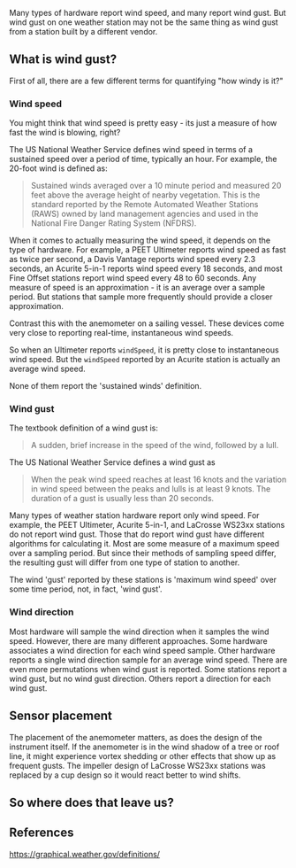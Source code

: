 Many types of hardware report wind speed, and many report wind gust.  But wind gust on one weather station may not be the same thing as wind gust from a station built by a different vendor.

## What is wind gust?

First of all, there are a few different terms for quantifying "how windy is it?"

### Wind speed

You might think that wind speed is pretty easy - its just a measure of how fast the wind is blowing, right?

The US National Weather Service defines wind speed in terms of a sustained speed over a period of time, typically an hour.  For example, the 20-foot wind is defined as:

> Sustained winds averaged over a 10 minute period and measured 20 feet above the average height of nearby vegetation. This is the standard reported by the Remote Automated Weather Stations (RAWS) owned by land management agencies and used in the National Fire Danger Rating System (NFDRS).

When it comes to actually measuring the wind speed, it depends on the type of hardware.  For example, a PEET Ultimeter reports wind speed as fast as twice per second, a Davis Vantage reports wind speed every 2.3 seconds, an Acurite 5-in-1 reports wind speed every 18 seconds, and most Fine Offset stations report wind speed every 48 to 60 seconds.  Any measure of speed is an approximation - it is an average over a sample period.  But stations that sample more frequently should provide a closer approximation.

Contrast this with the anemometer on a sailing vessel.  These devices come very close to reporting real-time, instantaneous wind speeds.

So when an Ultimeter reports `windSpeed`, it is pretty close to instantaneous wind speed.  But the `windSpeed` reported by an Acurite station is actually an average wind speed.

None of them report the 'sustained winds' definition.

### Wind gust

The textbook definition of a wind gust is:

> A sudden, brief increase in the speed of the wind, followed by a lull.

The US National Weather Service defines a wind gust as

> When the peak wind speed reaches at least 16 knots and the variation in wind speed between the peaks and lulls is at least 9 knots. The duration of a gust is usually less than 20 seconds.

Many types of weather station hardware report only wind speed.  For example, the PEET Ultimeter, Acurite 5-in-1, and LaCrosse WS23xx stations do not report wind gust.  Those that do report wind gust have different algorithms for calculating it.  Most are some measure of a maximum speed over a sampling period.  But since their methods of sampling speed differ, the resulting gust will differ from one type of station to another.

The wind 'gust' reported by these stations is 'maximum wind speed' over some time period, not, in fact, 'wind gust'.

### Wind direction

Most hardware will sample the wind direction when it samples the wind speed.  However, there are many different approaches.  Some hardware associates a wind direction for each wind speed sample.  Other hardware reports a single wind direction sample for an average wind speed.  There are even more permutations when wind gust is reported.  Some stations report a wind gust, but no wind gust direction.  Others report a direction for each wind gust.

## Sensor placement

The placement of the anemometer matters, as does the design of the instrument itself.  If the anemometer is in the wind shadow of a tree or roof line, it might experience vortex shedding or other effects that show up as frequent gusts.  The impeller design of LaCrosse WS23xx stations was replaced by a cup design so it would react better to wind shifts.

## So where does that leave us?

## References

https://graphical.weather.gov/definitions/
